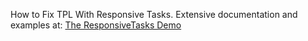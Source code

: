How to Fix TPL With Responsive Tasks.  Extensive documentation and examples at: [The ResponsiveTasks Demo](https://github.com/marcusts/Com.MarcusTS.ResponsiveTasksDemo/edit/main/README.md)
